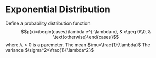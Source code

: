 # Exponential Distribution
Define a probability distribution function
$$p(x)=\begin{cases}\lambda e^{-\lambda x}, & x\geq 0\\0, & \text{otherwise}\end{cases}$$
where $\lambda>0$ is a paremeter. 
The mean $\mu=\frac{1}{\lambda}$
The variance $\sigma^2=\frac{1}{\lambda^2}$ 